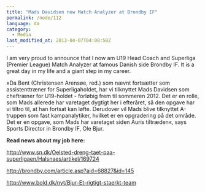 ```yaml
---
title: "Mads Davidsen new Match Analyzer at Brondby IF"
permalink: /node/112
language: da
category:
  - Media
last_modified_at: 2013-04-07T04:08:58Z
---
```


I am very proud to announce that I now am U19 Head Coach and Superliga (Premier League) Match Analyzer at famous Danish side Brondby IF. It is a great day in my life and a giant step in my career.

»Da Bent (Christensen Arensøe, red.) som nævnt fortsætter som assistenttræner for Superligaholdet, har vi tilknyttet Mads Davidsen som cheftræner for U19-holdet - forløbig frem til sommeren 2012. Det er en rolle, som Mads allerede har varetaget dygtigt her i efteråret, så den opgave har vi tiltro til, at han fortsat kan løfte. Derudover vil Mads blive tilknyttet A-truppen som fast kampanalytiker, hvilket er en opgradering på det område. Det er en opgave, som Mads har varetaget siden Auris tiltræden«, says Sports Director in Brondby IF, Ole Bjur.

**Read news about my job here:**

<http://www.sn.dk/Oelsted-dreng-taet-paa-superligaen/Halsnaes/artikel/169724>

<http://brondby.com/article.asp?aid=68827&id=145>



<http://www.bold.dk/nyt/Bjur-Et-rigtigt-staerkt-team>
